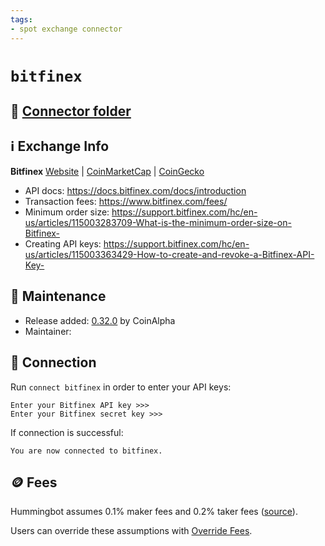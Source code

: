 ```yaml
---
tags:
- spot exchange connector
---
```


# `bitfinex`

## 📁 [Connector folder](https://github.com/CoinAlpha/hummingbot/tree/master/hummingbot/connector/exchange/bitfinex)

## ℹ️ Exchange Info

**Bitfinex** 
[Website](https://www.bitfinex.com/) | [CoinMarketCap](https://coinmarketcap.com/exchanges/bitfinex/) | [CoinGecko](https://www.coingecko.com/en/exchanges/bitfinex)

* API docs: https://docs.bitfinex.com/docs/introduction
* Transaction fees: https://www.bitfinex.com/fees/
* Minimum order size: https://support.bitfinex.com/hc/en-us/articles/115003283709-What-is-the-minimum-order-size-on-Bitfinex-
* Creating API keys: https://support.bitfinex.com/hc/en-us/articles/115003363429-How-to-create-and-revoke-a-Bitfinex-API-Key-

## 👷 Maintenance

* Release added: [0.32.0](/release-notes/0.32.0/) by CoinAlpha
* Maintainer: 

## 🔑 Connection

Run `connect bitfinex` in order to enter your API keys:
 
```
Enter your Bitfinex API key >>>
Enter your Bitfinex secret key >>>
```

If connection is successful:
```
You are now connected to bitfinex.
```

## 🪙 Fees

Hummingbot assumes 0.1% maker fees and 0.2% taker fees ([source](https://github.com/CoinAlpha/hummingbot/blob/master/hummingbot/connector/exchange/bitfinex/bitfinex_utils.py#L20)).

Users can override these assumptions with [Override Fees](/global-configs/override-fees/).